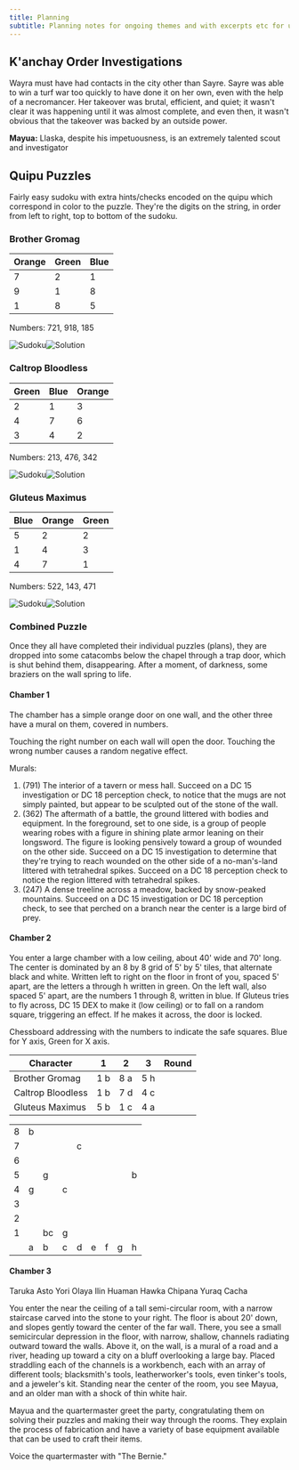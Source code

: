 ```yaml
---
title: Planning
subtitle: Planning notes for ongoing themes and with excerpts etc for upcoming sessions
---
```


## K'anchay Order Investigations

Wayra must have had contacts in the city other than Sayre.  Sayre was able to win a turf war too quickly to have done it on her own, even with the help of a necromancer.  Her takeover was brutal, efficient, and quiet; it wasn't clear it was happening until it was almost complete, and even then, it wasn't obvious that the takeover was backed by an outside power.

**Mayua:** Llaska, despite his impetuousness, is an extremely talented scout and investigator


## Quipu Puzzles
Fairly easy sudoku with extra hints/checks encoded on the quipu which correspond in color to the puzzle.  They're the digits on the string, in order from left to right, top to bottom of the sudoku.

### Brother Gromag

| Orange | Green | Blue |
|--------|-------|------|
|    7   |   2   |   1  |
|    9   |   1   |   8  |
|    1   |   8   |   5  |

Numbers: 721, 918, 185

![Sudoku](assets/gromag-sudoku.png)![Solution](assets/gromag-sudoku-solution.png)


### Caltrop Bloodless

| Green | Blue | Orange |
|-------|------|--------|
|   2   |   1  |    3   |
|   4   |   7  |    6   |
|   3   |   4  |    2   |

Numbers: 213, 476, 342

![Sudoku](assets/caltrop-sudoku.png)![Solution](assets/caltrop-sudoku-solution.png)


### Gluteus Maximus

| Blue | Orange | Green |
|------|--------|-------|
|   5  |    2   |   2   |
|   1  |    4   |   3   |
|   4  |    7   |   1   |

Numbers: 522, 143, 471

![Sudoku](assets/gluteus-sudoku.png)![Solution](assets/gluteus-sudoku-solution.png)



### Combined Puzzle

Once they all have completed their individual puzzles (plans), they are dropped into some catacombs below the chapel through a trap door, which is shut behind them, disappearing.  After a moment, of darkness, some braziers on the wall spring to life.

#### Chamber 1

The chamber has a simple orange door on one wall, and the other three have a mural on them, covered in numbers.

Touching the right number on each wall will open the door.  Touching the wrong number causes a random negative effect.

Murals:
1. (791) The interior of a tavern or mess hall.  Succeed on a DC 15 investigation or DC 18 perception check, to notice that the mugs are not simply painted, but appear to be sculpted out of the stone of the wall.
2. (362) The aftermath of a battle, the ground littered with bodies and equipment.  In the foreground, set to one side, is a group of people wearing robes with a figure in shining plate armor leaning on their longsword.  The figure is looking pensively toward a group of wounded on the other side.  Succeed on a DC 15 investigation to determine that they're trying to reach wounded on the other side of a no-man's-land littered with tetrahedral spikes.  Succeed on a DC 18 perception check to notice the region littered with tetrahedral spikes.
3. (247) A dense treeline across a meadow, backed by snow-peaked mountains.  Succeed on a DC 15 investigation or DC 18 perception check, to see that perched on a branch near the center is a large bird of prey.


#### Chamber 2

You enter a large chamber with a low ceiling, about 40' wide and 70' long.  The center is dominated by an 8 by 8 grid of 5' by 5' tiles, that alternate black and white.  Written left to right on the floor in front of you, spaced 5' apart, are the letters a through h written in green.  On the left wall, also spaced 5' apart, are the numbers 1 through 8, written in blue.  If Gluteus tries to fly across, DC 15 DEX to make it (low ceiling) or to fall on a random square, triggering an effect.  If he makes it across, the door is locked.

Chessboard addressing with the numbers to indicate the safe squares.  Blue for Y axis, Green for X axis.

|         Character |  1  |  2  |  3  | Round
|-------------------|-----|-----|-----|-------
|    Brother Gromag | 1 b | 8 a | 5 h |
| Caltrop Bloodless | 1 b | 7 d | 4 c |
|   Gluteus Maximus | 5 b | 1 c | 4 a |

|   |   |   |   |   |   |   |   |   |
|---|---|---|---|---|---|---|---|---|
| 8 | b |   |   |   |   |   |   |   |
| 7 |   |   |   | c |   |   |   |   |
| 6 |   |   |   |   |   |   |   |   |
| 5 |   | g |   |   |   |   |   | b |
| 4 | g |   | c |   |   |   |   |   |
| 3 |   |   |   |   |   |   |   |   |
| 2 |   |   |   |   |   |   |   |   |
| 1 |   | bc| g |   |   |   |   |   |
|   | a | b | c | d | e | f | g | h |


#### Chamber 3

Taruka Asto
Yori Olaya
Ilin Huaman
Hawka Chipana
Yuraq Cacha

You enter the near the ceiling of a tall semi-circular room, with a narrow staircase carved into the stone to your right.  The floor is about 20' down, and slopes gently toward the center of the far wall.  There, you see a small semicircular depression in the floor, with narrow, shallow, channels radiating outward toward the walls.  Above it, on the wall, is a mural of a road and a river, heading up toward a city on a bluff overlooking a large bay.  Placed straddling each of the channels is a workbench, each with an array of different tools; blacksmith's tools, leatherworker's tools, even tinker's tools, and a jeweler's kit.  Standing near the center of the room, you see Mayua, and an older man with a shock of thin white hair.

Mayua and the quartermaster greet the party, congratulating them on solving their puzzles and making their way through the rooms.  They explain the process of fabrication and have a variety of base equipment available that can be used to craft their items.

Voice the quartermaster with "The Bernie."

